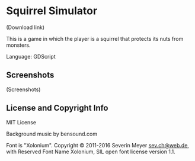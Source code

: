 # Squirrel Simulator

(Download link)

This is a game in which the player is a squirrel that protects its nuts from monsters.

Language: GDScript

## Screenshots
(Screenshots)

## License and Copyright Info
MIT License

Background music by bensound.com

Font is "Xolonium". Copyright © 2011-2016 Severin Meyer sev.ch@web.de, with Reserved Font Name Xolonium, SIL open font license version 1.1.
